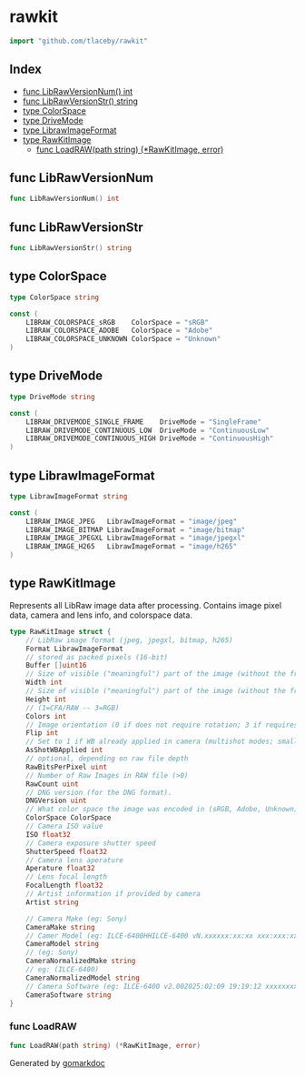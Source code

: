 <!-- Code generated by gomarkdoc. DO NOT EDIT -->

# rawkit

```go
import "github.com/tlaceby/rawkit"
```

## Index

- [func LibRawVersionNum\(\) int](<#LibRawVersionNum>)
- [func LibRawVersionStr\(\) string](<#LibRawVersionStr>)
- [type ColorSpace](<#ColorSpace>)
- [type DriveMode](<#DriveMode>)
- [type LibrawImageFormat](<#LibrawImageFormat>)
- [type RawKitImage](<#RawKitImage>)
  - [func LoadRAW\(path string\) \(\*RawKitImage, error\)](<#LoadRAW>)


<a name="LibRawVersionNum"></a>
## func LibRawVersionNum

```go
func LibRawVersionNum() int
```



<a name="LibRawVersionStr"></a>
## func LibRawVersionStr

```go
func LibRawVersionStr() string
```



<a name="ColorSpace"></a>
## type ColorSpace



```go
type ColorSpace string
```

<a name="LIBRAW_COLORSPACE_sRGB"></a>

```go
const (
    LIBRAW_COLORSPACE_sRGB    ColorSpace = "sRGB"
    LIBRAW_COLORSPACE_ADOBE   ColorSpace = "Adobe"
    LIBRAW_COLORSPACE_UNKNOWN ColorSpace = "Unknown"
)
```

<a name="DriveMode"></a>
## type DriveMode



```go
type DriveMode string
```

<a name="LIBRAW_DRIVEMODE_SINGLE_FRAME"></a>

```go
const (
    LIBRAW_DRIVEMODE_SINGLE_FRAME    DriveMode = "SingleFrame"
    LIBRAW_DRIVEMODE_CONTINUOUS_LOW  DriveMode = "ContinuousLow"
    LIBRAW_DRIVEMODE_CONTINUOUS_HIGH DriveMode = "ContinuousHigh"
)
```

<a name="LibrawImageFormat"></a>
## type LibrawImageFormat



```go
type LibrawImageFormat string
```

<a name="LIBRAW_IMAGE_JPEG"></a>

```go
const (
    LIBRAW_IMAGE_JPEG   LibrawImageFormat = "image/jpeg"
    LIBRAW_IMAGE_BITMAP LibrawImageFormat = "image/bitmap"
    LIBRAW_IMAGE_JPEGXL LibrawImageFormat = "image/jpegxl"
    LIBRAW_IMAGE_H265   LibrawImageFormat = "image/h265"
)
```

<a name="RawKitImage"></a>
## type RawKitImage

Represents all LibRaw image data after processing. Contains image pixel data, camera and lens info, and colorspace data.

```go
type RawKitImage struct {
    // LibRaw image format (jpeg, jpegxl, bitmap, h265)
    Format LibrawImageFormat
    // stored as packed pixels (16-bit)
    Buffer []uint16
    // Size of visible ("meaningful") part of the image (without the frame).
    Width int
    // Size of visible ("meaningful") part of the image (without the frame).
    Height int
    // (1=CFA/RAW -- 3=RGB)
    Colors int
    // Image orientation (0 if does not require rotation; 3 if requires 180-deg rotation; 5 if 90 deg counterclockwise, 6 if 90 deg clockwise).
    Flip int
    // Set to 1 if WB already applied in camera (multishot modes; small raw)
    AsShotWBApplied int
    // optional, depending on raw file depth
    RawBitsPerPixel uint
    // Number of Raw Images in RAW file (>0)
    RawCount uint
    // DNG version (for the DNG format).
    DNGVersion uint
    // What color space the image was encoded in (sRGB, Adobe, Unknown)
    ColorSpace ColorSpace
    // Camera ISO value
    ISO float32
    // Camera exposure shutter speed
    ShutterSpeed float32
    // Camera lens aperature
    Aperature float32
    // Lens focal length
    FocalLength float32
    // Artist information if provided by camera
    Artist string

    // Camera Make (eg: Sony)
    CameraMake string
    // Camer Model (eg: ILCE-6400HHILCE-6400 vN.xxxxxx:xx:xx xxx:xxx:xx)
    CameraModel string
    // (eg: Sony)
    CameraNormalizedMake string
    // eg: (ILCE-6400)
    CameraNormalizedModel string
    // Camera Software (eg: ILCE-6400 v2.002025:02:09 19:19:12 xxxxxxxxxx xxxxxxxxxxxx)
    CameraSoftware string
}
```

<a name="LoadRAW"></a>
### func LoadRAW

```go
func LoadRAW(path string) (*RawKitImage, error)
```



Generated by [gomarkdoc](<https://github.com/princjef/gomarkdoc>)
